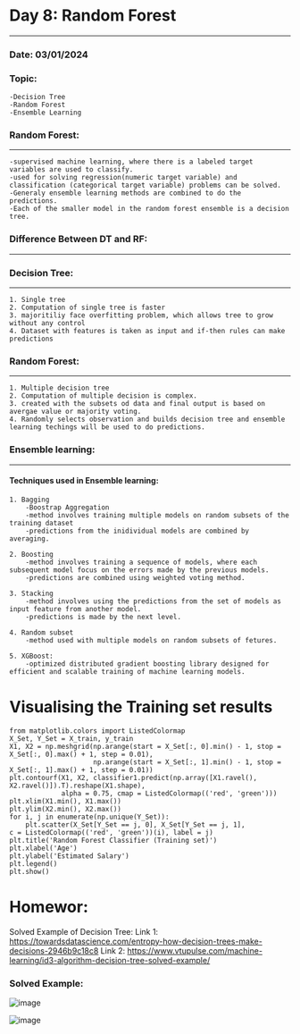 # Day 8: Random Forest
-----------------------------------------------
### Date: 03/01/2024
### Topic:
	
	-Decision Tree
	-Random Forest
	-Ensemble Learning
	
### Random Forest:
--------------
	-supervised machine learning, where there is a labeled target variables are used to classify.
	-used for solving regression(numeric target variable) and classification (categorical target variable) problems can be solved.
	-Generaly ensemble learning methods are combined to do the predictions.
	-Each of the smaller model in the random forest ensemble is a decision tree.
	

### Difference Between DT and RF:
------------------------------
### Decision Tree:
----------------
	1. Single tree
	2. Computation of single tree is faster
	3. majoritiliy face overfitting problem, which allows tree to grow without any control
	4. Dataset with features is taken as input and if-then rules can make predictions

### Random Forest:
----------------
	1. Multiple decision tree
	2. Computation of multiple decision is complex.
	3. created with the subsets od data and final output is based on avergae value or majority voting.
	4. Randomly selects observation and builds decision tree and ensemble learning techings will be used to do predictions.
	
### Ensemble learning:
--------------------
#### Techniques used in Ensemble learning:
	1. Bagging
		-Boostrap Aggregation
		-method involves training multiple models on random subsets of the training dataset
		-predictions from the inidividual models are combined by averaging.
		
	2. Boosting
		-method involves training a sequence of models, where each subsequent model focus on the errors made by the previous models.
		-predictions are combined using weighted voting method.
		
	3. Stacking
		-method involves using the predictions from the set of models as input feature from another model.
		-predictions is made by the next level.
		
	4. Random subset
		-method used with multiple models on random subsets of fetures.
		
	5. XGBoost:
		-optimized distributed gradient boosting library designed for efficient and scalable training of machine learning models.

# Visualising the Training set results
```
from matplotlib.colors import ListedColormap
X_Set, Y_Set = X_train, y_train
X1, X2 = np.meshgrid(np.arange(start = X_Set[:, 0].min() - 1, stop = X_Set[:, 0].max() + 1, step = 0.01),
					 np.arange(start = X_Set[:, 1].min() - 1, stop = X_Set[:, 1].max() + 1, step = 0.01))
plt.contourf(X1, X2, classifier1.predict(np.array([X1.ravel(), X2.ravel()]).T).reshape(X1.shape),
			 alpha = 0.75, cmap = ListedColormap(('red', 'green')))
plt.xlim(X1.min(), X1.max())
plt.ylim(X2.min(), X2.max())
for i, j in enumerate(np.unique(Y_Set)):
    plt.scatter(X_Set[Y_Set == j, 0], X_Set[Y_Set == j, 1],
c = ListedColormap(('red', 'green'))(i), label = j)
plt.title('Random Forest Classifier (Training set)')
plt.xlabel('Age')
plt.ylabel('Estimated Salary')
plt.legend()
plt.show()
```

# Homewor:

Solved Example of Decision Tree:
Link 1: https://towardsdatascience.com/entropy-how-decision-trees-make-decisions-2946b9c18c8
Link 2: https://www.vtupulse.com/machine-learning/id3-algorithm-decision-tree-solved-example/

### Solved Example: 
![image](https://github.com/Kiranwaghmare123/PG-DBDA-Sep2023/assets/72081819/4af6c961-1fda-45a6-949a-7ae6e8c5c568)

![image](https://github.com/Kiranwaghmare123/PG-DBDA-Sep2023/assets/72081819/58d05fca-fa9e-42ce-a237-328bf4d99afd)

